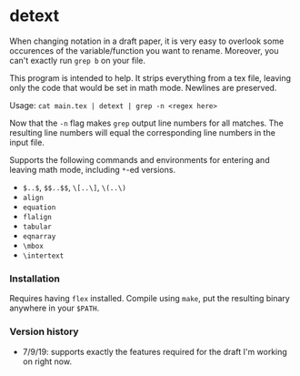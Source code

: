 # detext

When changing notation in a draft paper, it is very easy to overlook some occurences of the variable/function
you want to rename. Moreover, you can't exactly run `grep b` on your file.

This program is intended to help. It strips everything from a tex file, leaving only the code
that would be set in math mode. Newlines are preserved.

Usage: `cat main.tex | detext | grep -n <regex here>`

Now that the `-n` flag makes `grep` output line numbers for all matches. The resulting line numbers will equal the
corresponding line numbers in the input file.


Supports the following commands and environments for entering and leaving math mode, including `*`-ed versions.
* `$..$`, `$$..$$`, `\[..\]`, `\(..\)`
* `align`
* `equation`
* `flalign`
* `tabular`
* `eqnarray`
* `\mbox`
* `\intertext`

### Installation
Requires having `flex` installed. Compile using `make`, put the resulting binary anywhere in your `$PATH`.


### Version history
* 7/9/19: supports exactly the features required for the draft I'm working on right now.
